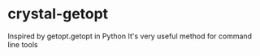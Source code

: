 # crystal-getopt
Inspired by getopt.getopt in Python
It's very useful method for command line tools
